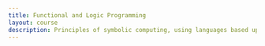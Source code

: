 ```yaml
---
title: Functional and Logic Programming
layout: course
description: Principles of symbolic computing, using languages based upon first-order logic and the lambda calculus. Algorithms for implementing such languages. Applications to artificial intelligence and knowledge representation.
---
```


